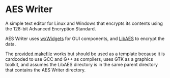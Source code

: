 # AES Writer

A simple text editor for Linux and Windows that encrypts its contents using the 128-bit Advanced Encryption Standard.

AES Writer uses [wxWidgets](https://wxwidgets.org/) for GUI components, and [LibAES](https://github.com/rhys-b/libaes/) to encrypt the data.

The [provided makefile](https://github.com/rhys-b/aeswriter/blob/main/makefile) works but should be used as a template because it is cardcoded to use GCC and G++ as compilers, uses GTK as a graphics toolkit, and assumes the LibAES directory is in the same parent directory that contains the AES Writer directory.
